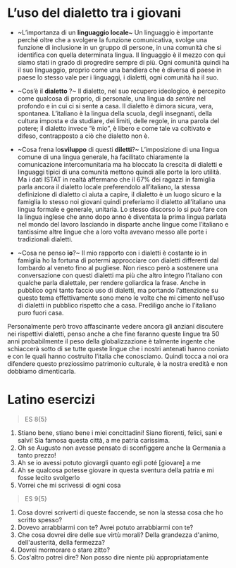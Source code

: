# L’uso del dialetto tra i giovani 

* ~L’importanza di un **linguaggio locale**~
Un linguaggio è importante perché oltre che a svolgere la funzione comunicativa, svolge una funzione di inclusione	in un gruppo di persone, in una comunità che si identifica con quella determinata lingua.  Il linguaggio è il mezzo con qui siamo stati in grado di progredire sempre di più. Ogni comunità quindi ha il suo linguaggio, proprio come una bandiera che è diversa di paese in paese lo stesso vale per i linguaggi, i dialetti, ogni comunità ha il suo. 

- ~Cos’è il **dialetto** ?~
Il dialetto, nel suo recupero ideologico, è percepito come qualcosa di proprio, di personale, una lingua da *sentire* nel profondo e in cui ci si sente a casa. Il dialetto è dimora sicura, vera, spontanea. L’italiano è la lingua della scuola, degli insegnanti, della cultura imposta e da studiare, dei limiti, delle regole, in una parola del potere; il dialetto invece “è mio”, è libero e come tale va coltivato e difeso, contrapposto a ciò che dialetto non è.

* ~Cosa frena lo**sviluppo** di questi **diletti**?~
L’imposizione di una lingua comune di una lingua generale, ha facilitato chiaramente la comunicazione intercomunitaria ma ha bloccato la crescita di dialetti e linguaggi tipici di una comunità mettono quindi alle porte la loro utilità. Ma i dati ISTAT in realtà affermano che il 67% dei ragazzi in famiglia parla ancora il dialetto locale preferendolo all’italiano, la stessa definizione di dialetto ci aiuta a capire, il dialetto è un luogo sicuro e la famiglia lo stesso noi giovani quindi preferiamo il dialetto all’italiano una lingua formale e generale, unitaria. Lo stesso discorso lo si può fare con la lingua inglese che anno dopo anno è diventata la prima lingua parlata nel mondo del lavoro lasciando in disparte anche lingue come l’italiano e tantissime altre lingue che a loro volta avevano messo alle porte i tradizionali dialetti. 

* ~Cosa ne penso **io**?~
Il mio rapporto con i dialetti è costante io in famiglia ho la fortuna di potermi approcciare con dialetti differenti dal lombardo al veneto fino al  pugliese. Non riesco però a sostenere una conversazione con questi dialetti ma più che altro integro l’italiano con qualche parla dialettale, per rendere goliardica la frase. Anche in pubblico ogni tanto faccio uso di dialetti, ma portando l’attenzione su questo tema effettivamente sono meno le volte che mi cimento nell’uso di dialetti in pubblico rispetto che a casa. Prediligo anche io l’italiano puro fuori casa. 

Personalmente però trovo affascinante vedere ancora gli anziani discutere nei rispettivi dialetti, penso anche a che fine faranno queste lingue tra 50 anni probabilmente il peso della globalizzazione è talmente ingente che schiaccerà sotto di se tutte queste lingue che i nostri antenati hanno coniato e con le quali hanno costruito l’italia che conosciamo. Quindi tocca a noi ora difendere questo preziossimo patrimonio culturale, è la nostra eredità e non dobbiamo dimenticarla. 


 # Latino esercizi 
> ES 8{5}  
1. Stiano bene, stiano bene i miei concittadini! Siano fiorenti, felici, sani e salvi! Sia famosa questa città, a me patria carissima.
2. Oh se Augusto non avesse pensato di sconfiggere anche la Germania a tanto prezzo!
3. Ah se io avessi potuto giovargli quanto egli poté [giovare] a me
4. Ah se qualcosa potesse giovare in questa sventura della patria e mi fosse lecito svolgerlo
5. Vorrei che mi scrivessi di ogni cosa

> ES 9{5}	  
1. Cosa dovrei scriverti di queste faccende, se non la stessa cosa che ho scritto spesso?
2. Dovevo arrabbiarmi con te? Avrei potuto arrabbiarmi con te?
3. Che cosa dovrei dire delle sue virtù morali? Della grandezza d'animo, dell'austerità, della fermezza?
4. Dovrei mormorare o stare zitto?
5. Cos'altro potrei dire? Non posso dire niente più appropriatamente
		